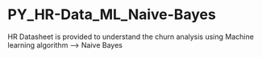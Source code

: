 # PY_HR-Data_ML_Naive-Bayes
HR Datasheet is provided to understand the churn analysis using Machine learning algorithm --> Naive Bayes
